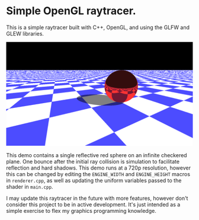 # Simple OpenGL raytracer.
This is a simple raytracer built with C++, OpenGL, and using the GLFW and GLEW libraries.

![Screenshot of the demo.](./cover.png)

This demo contains a single reflective red sphere on an infinite checkered plane. One bounce after the initial ray collision is simulation to facilitate reflection and hard shadows. This demo runs at a 720p resolution, however this can be changed by editing the ```ENGINE_WIDTH``` and ```ENGINE_HEIGHT``` macros in ```renderer.cpp```, as well as updating the uniform variables passed to the shader in ```main.cpp```.

I may update this raytracer in the future with more features, however don't consider this project to be in active development. It's just intended as a simple exercise to flex my graphics programming knowledge.